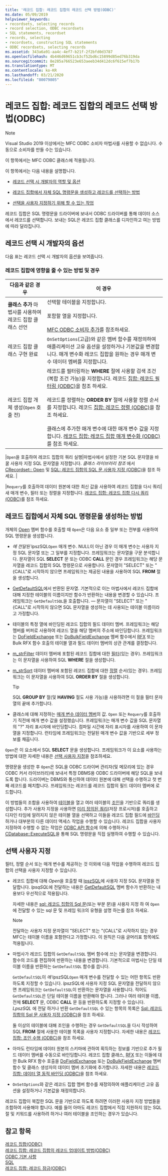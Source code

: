 ```yaml
---
title: '레코드 집합: 레코드 집합의 레코드 선택 방법(ODBC)'
ms.date: 05/09/2019
helpviewer_keywords:
- recordsets, selecting records
- record selection, ODBC recordsets
- SQL statements, recordset
- records, selecting
- recordsets, constructing SQL statements
- ODBC recordsets, selecting records
ms.assetid: 343a6a91-aa4c-4ef7-b21f-2f2bfd0d3787
ms.openlocfilehash: 4b446d69651cb3cf52bd6c15899d85ed76b319da
ms.sourcegitcommit: 8e285a766523e653aeeb34d412dc6f615ef7b17b
ms.translationtype: MT
ms.contentlocale: ko-KR
ms.lasthandoff: 03/21/2020
ms.locfileid: "80079805"
---
```

# <a name="recordset-how-recordsets-select-records-odbc"></a>레코드 집합: 레코드 집합의 레코드 선택 방법(ODBC)

> [!NOTE]
> Visual Studio 2019 이상에서는 MFC ODBC 소비자 마법사를 사용할 수 없습니다. 수동으로 소비자를 만들 수는 있습니다.

이 항목에서는 MFC ODBC 클래스에 적용됩니다.

이 항목에서는 다음 내용을 설명합니다.

- [레코드 선택 시 개발자의 역할 및 옵션](#_core_your_options_in_selecting_records)

- [레코드 집합에서 자체 SQL 명령문을 생성하고 레코드를 선택하는 방법](#_core_how_a_recordset_constructs_its_sql_statement)

- [선택을 사용자 지정하기 위해 할 수 있는 작업](#_core_customizing_the_selection)

레코드 집합은 SQL 명령문을 드라이버에 보내서 ODBC 드라이버를 통해 데이터 소스에서 레코드를 선택합니다. 보내는 SQL은 레코드 집합 클래스를 디자인하고 여는 방법에 따라 달라집니다.

##  <a name="your-options-in-selecting-records"></a><a name="_core_your_options_in_selecting_records"></a> 레코드 선택 시 개발자의 옵션

다음 표는 레코드 선택 시 개발자의 옵션을 보여줍니다.

### <a name="how-and-when-you-can-affect-a-recordset"></a>레코드 집합에 영향을 줄 수 있는 방법 및 경우

|다음과 같은 경우|이 경우|
|--------------|-------------|
|**클래스 추가** 마법사를 사용하여 레코드 집합 클래스 선언|선택할 테이블을 지정합니다.<br /><br /> 포함할 열을 지정합니다.<br /><br /> [MFC ODBC 소비자 추가](../../mfc/reference/adding-an-mfc-odbc-consumer.md)를 참조하세요.|
|레코드 집합 클래스 구현 완료|`OnSetOptions`(고급)와 같은 멤버 함수를 재정의하여 애플리케이션 고유 옵션을 설정하거나 기본값을 변경합니다. 매개 변수화 레코드 집합을 원하는 경우 매개 변수 데이터 멤버를 지정합니다.|
|레코드 집합 개체 생성(`Open` 호출 전)|레코드를 필터링하는 **WHERE** 절에 사용할 검색 조건(복합 조건 가능)을 지정합니다. 레코드 [집합: 레코드 필터링 (ODBC)](../../data/odbc/recordset-filtering-records-odbc.md)을 참조 하세요.<br /><br /> 레코드를 정렬하는 **ORDER BY** 절에 사용할 정렬 순서를 지정합니다. 레코드 [집합: 레코드 정렬 (ODBC)](../../data/odbc/recordset-sorting-records-odbc.md)을 참조 하세요.<br /><br /> 클래스에 추가한 매개 변수에 대한 매개 변수 값을 지정합니다. [레코드 집합: 레코드 집합 매개 변수화 (ODBC)](../../data/odbc/recordset-parameterizing-a-recordset-odbc.md)를 참조 하세요.|

|`Open`을 호출하여 레코드 집합의 쿼리 실행|마법사에서 설정한 기본 SQL 문자열을 바꿀 사용자 지정 SQL 문자열을 지정합니다. *클래스 라이브러리 참조* 에서 [CRecordset:: Open](../../mfc/reference/crecordset-class.md#open) 및 [SQL: 레코드 집합의 SQL 문 사용자 지정 (ODBC)](../../data/odbc/sql-customizing-your-recordsets-sql-statement-odbc.md)을 참조 하세요. |

|`Requery`를 호출하여 데이터 원본에 대한 최신 값을 사용하여 레코드 집합을 다시 쿼리|새 매개 변수, 필터 또는 정렬을 지정합니다. [레코드 집합: 레코드 집합 다시 쿼리 (ODBC)](../../data/odbc/recordset-requerying-a-recordset-odbc.md)를 참조 하세요.

##  <a name="how-a-recordset-constructs-its-sql-statement"></a><a name="_core_how_a_recordset_constructs_its_sql_statement"></a> 레코드 집합에서 자체 SQL 명령문을 생성하는 방법

개체의 [Open](../../mfc/reference/crecordset-class.md#open) 멤버 함수를 호출할 때 `Open`은 다음 요소 중 일부 또는 전부를 사용하여 SQL 명령문을 생성합니다.

- *에 전달된* lpszSQL`Open` 매개 변수. NULL이 아닌 경우 이 매개 변수는 사용자 지정 SQL 문자열 또는 그 일부를 지정합니다. 프레임워크는 문자열을 구문 분석합니다. 문자열이 SQL **SELECT** 문 또는 ODBC **CALL** 문인 경우 프레임워크는 해당 문자열을 레코드 집합의 SQL 명령문으로 사용합니다. 문자열이 "SELECT" 또는 "{CALL"로 시작하지 않으면 프레임워크는 제공된 내용을 사용하여 SQL **FROM** 절을 생성합니다.

- [GetDefaultSQL](../../mfc/reference/crecordset-class.md#getdefaultsql)에서 반환된 문자열. 기본적으로 이는 마법사에서 레코드 집합에 대해 지정한 테이블의 이름이지만 함수가 반환하는 내용을 변경할 수 있습니다. 프레임워크는 `GetDefaultSQL`을 호출합니다. — 문자열이 "SELECT" 또는 "{CALL"로 시작하지 않으면 SQL 문자열을 생성하는 데 사용되는 테이블 이름이라고 가정합니다.

- 테이블의 특정 열에 바인딩된 레코드 집합의 필드 데이터 멤버. 프레임워크는 해당 멤버를 버퍼로 사용하여 레코드 열을 해당 멤버의 주소에 바인딩합니다. 프레임워크는 [DoFieldExchange](../../data/odbc/record-field-exchange-using-rfx.md) 또는 [DoBulkFieldExchange](../../mfc/reference/crecordset-class.md#dofieldexchange) 멤버 함수에서 [RFX](../../mfc/reference/crecordset-class.md#dofieldexchange) 또는 Bulk RFX 함수 호출의 테이블 열과 필드 데이터 멤버의 상관 관계를 결정합니다.

- [m_strFilter](../../data/odbc/recordset-filtering-records-odbc.md) 데이터 멤버에 포함된 레코드 집합에 대한 [필터](../../mfc/reference/crecordset-class.md#m_strfilter)(있는 경우). 프레임워크는 이 문자열을 사용하여 SQL **WHERE** 절을 생성합니다.

- [m_strSort](../../data/odbc/recordset-sorting-records-odbc.md) 데이터 멤버에 포함된 레코드 집합에 대한 [정렬](../../mfc/reference/crecordset-class.md#m_strsort) 순서(있는 경우). 프레임워크는 이 문자열을 사용하여 SQL **ORDER BY** 절을 생성합니다.

   > [!TIP]
   > SQL **GROUP BY** 절(및 **HAVING** 절도 사용 가능)을 사용하려면 이 절을 필터 문자열의 끝에 추가합니다.

- 클래스에 대해 지정하는 [매개 변수 데이터 멤버](../../data/odbc/recordset-parameterizing-a-recordset-odbc.md)의 값. `Open` 또는 `Requery`를 호출하기 직전에 매개 변수 값을 설정했습니다. 프레임워크는 매개 변수 값을 SQL 문자열의 "?" 자리 표시자에 바인딩합니다. 컴파일 시간에 자리 표시자를 사용하여 이 문자열을 지정합니다. 런타임에 프레임워크는 전달된 매개 변수 값을 기반으로 세부 정보를 채웁니다.

`Open`은 이 요소에서 SQL **SELECT** 문을 생성합니다. 프레임워크가 이 요소를 사용하는 방법에 대한 자세한 내용은 [선택 사용자 지정](#_core_customizing_the_selection)을 참조하세요.

명령문을 생성한 후 `Open`은 SQL을 ODBC 드라이버 관리자(및 메모리에 있는 경우 ODBC 커서 라이브러리)에 보내서 특정 DBMS용 ODBC 드라이버에 해당 SQL을 보내도록 합니다. 드라이버는 DBMS와 통신하여 데이터 원본에 대해 선택을 수행하고 첫 번째 레코드를 페치합니다. 프레임워크는 레코드를 레코드 집합의 필드 데이터 멤버에 로드합니다.

이 방법들의 조합을 사용하여 [테이블](../../data/odbc/recordset-declaring-a-class-for-a-table-odbc.md)을 열고 여러 테이블의 [조인](../../data/odbc/recordset-performing-a-join-odbc.md)을 기반으로 쿼리를 생성합니다. 추가 사용자 지정을 사용하면 [미리 정의된 쿼리](../../data/odbc/recordset-declaring-a-class-for-a-predefined-query-odbc.md)(저장 프로시저)를 호출하고 디자인 타임에 알려지지 않은 테이블 열을 선택하고 이들을 레코드 집합 필드에 [바인딩](../../data/odbc/recordset-dynamically-binding-data-columns-odbc.md)하거나 대부분의 다른 데이터 액세스 작업을 수행할 수 있습니다. 레코드 집합을 사용자 지정하여 수행할 수 없는 작업은 [ODBC API 함수](../../data/odbc/odbc-calling-odbc-api-functions-directly.md)에 의해 수행하거나 [CDatabase::ExecuteSQL](../../mfc/reference/cdatabase-class.md#executesql)을 통해 SQL 명령문을 직접 실행하여 수행할 수 있습니다.

##  <a name="customizing-the-selection"></a><a name="_core_customizing_the_selection"></a> 선택 사용자 지정

필터, 정렬 순서 또는 매개 변수를 제공하는 것 이외에 다음 작업을 수행하여 레코드 집합의 선택을 사용자 지정할 수 있습니다.

- 레코드 집합에 대해 *Open*을 호출할 때 [lpszSQL](../../mfc/reference/crecordset-class.md#open)에 사용자 지정 SQL 문자열을 전달합니다. *lpsqSQL*에 전달하는 내용은 [GetDefaultSQL](../../mfc/reference/crecordset-class.md#getdefaultsql) 멤버 함수가 반환하는 내용보다 우선적으로 적용됩니다.

   자세한 내용은 [sql: 레코드 집합의 Sql 문](../../data/odbc/sql-customizing-your-recordsets-sql-statement-odbc.md)(또는 부분 문)을 사용자 지정 하 여 `Open`에 전달할 수 있는 sql 문 및 프레임 워크의 유형을 설명 하는를 참조 하세요.

    > [!NOTE]
    >  전달하는 사용자 지정 문자열이 "SELECT" 또는 "{CALL"로 시작하지 않는 경우 MFC는 테이블 이름을 포함한다고 가정합니다. 이 원칙은 다음 글머리표 항목에도 적용됩니다.

- 마법사가 레코드 집합의 `GetDefaultSQL` 멤버 함수에 쓰는 문자열을 변경합니다. 함수의 코드를 편집하여 반환하는 내용을 변경합니다. 기본적으로 마법사는 단일 테이블 이름을 반환하는 `GetDefaultSQL` 함수를 씁니다.

   `GetDefaultSQL`이 *에* lpszSQL`Open` 매개 변수를 전달할 수 있는 어떤 항목도 반환하도록 지정할 수 있습니다. *lpszSQL*에 사용자 지정 SQL 문자열을 전달하지 않으면 프레임워크는 `GetDefaultSQL`이 반환하는 문자열을 사용합니다. 적어도 `GetDefaultSQL`은 단일 테이블 이름을 반환해야 합니다. 그러나 여러 테이블 이름, 전체 **SELECT** 문, ODBC **CALL** 문 등을 반환하도록 지정할 수 있습니다. *LpszSQL* 에 전달 하거나 반환 `GetDefaultSQL` 수 있는 항목의 목록은 [Sql: 레코드 집합의 Sql 문 사용자 지정 (ODBC)](../../data/odbc/sql-customizing-your-recordsets-sql-statement-odbc.md)을 참조 하세요.

   둘 이상의 테이블에 대해 조인을 수행하는 경우 `GetDefaultSQL`을 다시 작성하여 SQL **FROM** 절에 사용한 테이블 목록을 사용자 지정합니다. 자세한 내용은 [레코드 집합: 조인 수행 (ODBC)](../../data/odbc/recordset-performing-a-join-odbc.md)을 참조 하세요.

- 아마도 런타임에 데이터 원본의 스키마에 관하여 획득하는 정보를 기반으로 추가 필드 데이터 멤버를 수동으로 바인딩합니다. 레코드 집합 클래스, [RFX](../../data/odbc/record-field-exchange-using-rfx.md) 또는 이들에 대한 Bulk RFX 함수 호출을 [DoFieldExchange](../../mfc/reference/crecordset-class.md#dofieldexchange) 또는 [DoBulkFieldExchange](../../mfc/reference/crecordset-class.md#dobulkfieldexchange) 멤버 함수 및 클래스 생성자의 데이터 멤버 초기화에 추가합니다. 자세한 내용은 [레코드 집합: 데이터 열 동적 바인딩 (ODBC)](../../data/odbc/recordset-dynamically-binding-data-columns-odbc.md)을 참조 하세요.

- `OnSetOptions`와 같은 레코드 집합 멤버 함수를 재정의하여 애플리케이션 고유 옵션을 설정하거나 기본값을 재정의합니다.

레코드 집합이 복잡한 SQL 문을 기반으로 하도록 하려면 이러한 사용자 지정 방법들을 조합하여 사용해야 합니다. 예를 들어 아마도 레코드 집합에서 직접 지원하지 않는 SQL 절 및 키워드를 사용하려 하거나 여러 테이블을 조인하는 경우가 있습니다.

## <a name="see-also"></a>참고 항목

[레코드 집합(ODBC)](../../data/odbc/recordset-odbc.md)<br/>
[레코드 집합: 레코드 집합의 레코드 업데이트 방법(ODBC)](../../data/odbc/recordset-how-recordsets-update-records-odbc.md)<br/>
[ODBC 기본 사항](../../data/odbc/odbc-basics.md)<br/>
[SQL](../../data/odbc/sql.md)<br/>
[레코드 집합: 레코드 잠금(ODBC)](../../data/odbc/recordset-locking-records-odbc.md)